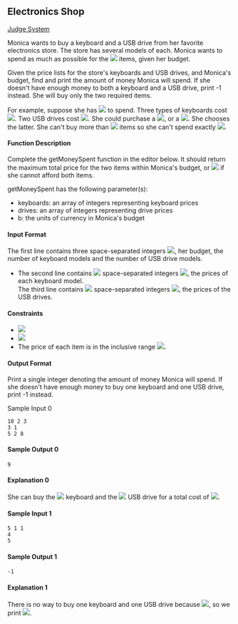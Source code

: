 ## Electronics Shop

[Judge System](https://www.hackerrank.com/challenges/electronics-shop/problem)

Monica wants to buy a keyboard and a USB drive from her favorite electronics store. The store has several models of each. Monica wants to spend as much as possible for the <img src="https://latex.codecogs.com/svg.latex?\Large&space;2"> items, given her budget.

Given the price lists for the store's keyboards and USB drives, and Monica's budget, find and print the amount of money Monica will spend. If she doesn't have enough money to both a keyboard and a USB drive, print -1 instead. She will buy only the two required items.

For example, suppose she has <img src="https://latex.codecogs.com/svg.latex?\Large&space;b=60"> to spend. Three types of keyboards cost <img src="https://latex.codecogs.com/svg.latex?\Large&space;keyboards=[40,50,60]">. Two USB drives cost <img src="https://latex.codecogs.com/svg.latex?\Large&space;drives=[5,8,12]">. She could purchase a <img src="https://latex.codecogs.com/svg.latex?\Large&space;40{\;}keyboard+12{\;}USB{\;}drive=52">, or a <img src="https://latex.codecogs.com/svg.latex?\Large&space;50{\;}keyboard+8{\;}USB{\;}drive=58">. She chooses the latter. She can't buy more than <img src="https://latex.codecogs.com/svg.latex?\Large&space;2"> items so she can't spend exactly <img src="https://latex.codecogs.com/svg.latex?\Large&space;60">.

#### Function Description

Complete the getMoneySpent function in the editor below. It should return the maximum total price for the two items within Monica's budget, or <img src="https://latex.codecogs.com/svg.latex?\Large&space;-1"> if she cannot afford both items.

getMoneySpent has the following parameter(s):

- keyboards: an array of integers representing keyboard prices
- drives: an array of integers representing drive prices
- b: the units of currency in Monica's budget

#### Input Format

The first line contains three space-separated integers <img src="https://latex.codecogs.com/svg.latex?\Large&space;b,n,m">, her budget, the number of keyboard models and the number of USB drive models.<br>
- The second line contains <img src="https://latex.codecogs.com/svg.latex?\Large&space;n"> space-separated integers <img src="https://latex.codecogs.com/svg.latex?\Large&space;keyboard[i]">, the prices of each keyboard model.<br>
The third line contains <img src="https://latex.codecogs.com/svg.latex?\Large&space;m"> space-separated integers <img src="https://latex.codecogs.com/svg.latex?\Large&space;drives">, the prices of the USB drives.

#### Constraints
- <img src="https://latex.codecogs.com/svg.latex?\Large&space;1\le{n,m}\le{1000}">
- <img src="https://latex.codecogs.com/svg.latex?\Large&space;1\le{b}\le{10^6}">
- The price of each item is in the inclusive range <img src="https://latex.codecogs.com/svg.latex?\Large&space;[1,10^6]">.

#### Output Format

Print a single integer denoting the amount of money Monica will spend. If she doesn't have enough money to buy one keyboard and one USB drive, print -1 instead.

Sample Input 0
```
10 2 3
3 1
5 2 8
```
#### Sample Output 0
```
9
```
#### Explanation 0

She can buy the <img src="https://latex.codecogs.com/svg.latex?\Large&space;2^{nd}"> keyboard and the <img src="https://latex.codecogs.com/svg.latex?\Large&space;3^{rd}"> USB drive for a total cost of <img src="https://latex.codecogs.com/svg.latex?\Large&space;8+1=9">.

#### Sample Input 1
```
5 1 1
4
5
```
#### Sample Output 1
```
-1
```
#### Explanation 1

There is no way to buy one keyboard and one USB drive because <img src="https://latex.codecogs.com/svg.latex?\Large&space;4+5>5">, so we print <img src="https://latex.codecogs.com/svg.latex?\Large&space;-1">.

